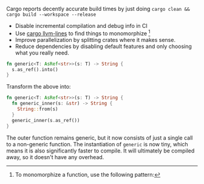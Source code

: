Cargo reports decently accurate build times by just doing `cargo clean && cargo build --workspace --release`

- Disable incremental compilation and debug info in CI
- Use [cargo llvm-lines](https://github.com/dtolnay/cargo-llvm-lines) to find things to monomorphize [^1]
- Improve parallelization by splitting crates where it makes sense.
- Reduce dependencies by disabling default features and only choosing what you really need.

[^1]: To monomorphize a function, use the following pattern:

```rust
fn generic<T: AsRef<str>>(s: T) -> String {
  s.as_ref().into()
}
```
Transform the above into:
```rust
fn generic<T: AsRef<str>>(s: T) -> String {
  fn generic_inner(s: &str) -> String {
    String::from(s)
  }
  generic_inner(s.as_ref())
}
```
The outer function remains generic, but it now consists of just a single call to a non-generic function. The instantiation of `generic` is now tiny, which means it is also significantly faster to compile. It will ultimately be compiled away, so it doesn't have any overhead.
